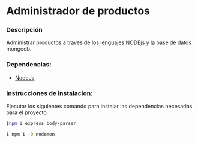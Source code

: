 # Administrador de productos #

### Descripción ###
Administrar productos a traves de los lenguajes NODEjs y la base de datos mongodb.

### Dependencias: ### 
* [NodeJs](https://nodejs.org/es/)


### Instrucciones de instalacion: ###
Ejecutar los siguientes comando para instalar las dependencias necesarias para el proyecto

```sh
$npm i express body-parser
``` 
 
```sh
$ npm i -D nodemon
``` 
